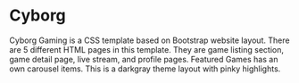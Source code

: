 # Cyborg
Cyborg Gaming is a CSS template based on Bootstrap website layout. There are 5 different HTML pages in this template. They are game listing section, game detail page, live stream, and profile pages. Featured Games has an own carousel items. This is a darkgray theme layout with pinky highlights.
